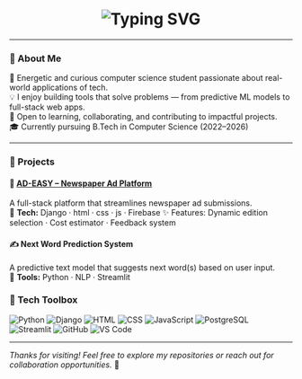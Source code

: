                                                                                                                                                                                             
<h1 align="center">
  <img src="https://readme-typing-svg.demolab.com?font=Fira+Code&size=26&pause=1000&center=true&vCenter=true&width=500&lines=Hi+there!+I'm+Lakshmi+Haridas;B.Tech+CS+Student;" alt="Typing SVG" />
</h1>

---

### 🧠 About Me  

🌟 Energetic and curious computer science student passionate about real-world applications of tech.  
💡 I enjoy building tools that solve problems — from predictive ML models to full-stack web apps.  
🌱 Open to learning, collaborating, and contributing to impactful projects.  
🎓 Currently pursuing B.Tech in Computer Science (2022–2026)

---

### 🚀 Projects  

#### 📰 [AD-EASY – Newspaper Ad Platform](https://github.com/YourUsername/AD-EASY)  
A full-stack platform that streamlines newspaper ad submissions.  
🔧 **Tech:** Django · html · css · js · Firebase 
✨ Features: Dynamic edition selection · Cost estimator · Feedback system

#### ✍️ Next Word Prediction System  
A predictive text model that suggests next word(s) based on user input.  
🧰 **Tools:** Python · NLP · Streamlit  


### 🧰 Tech Toolbox  

![Python](https://img.shields.io/badge/-Python-3776AB?style=flat&logo=python&logoColor=white)
![Django](https://img.shields.io/badge/-Django-092E20?style=flat&logo=django&logoColor=white)
![HTML](https://img.shields.io/badge/-HTML5-E34F26?style=flat&logo=html5&logoColor=white)
![CSS](https://img.shields.io/badge/-CSS3-1572B6?style=flat&logo=css3&logoColor=white)
![JavaScript](https://img.shields.io/badge/-JavaScript-F7DF1E?style=flat&logo=javascript&logoColor=black)
![PostgreSQL](https://img.shields.io/badge/-PostgreSQL-336791?style=flat&logo=postgresql&logoColor=white)
![Streamlit](https://img.shields.io/badge/-Streamlit-FF4B4B?style=flat&logo=streamlit&logoColor=white)
![GitHub](https://img.shields.io/badge/-GitHub-181717?style=flat&logo=github&logoColor=white)
![VS Code](https://img.shields.io/badge/-VSCode-007ACC?style=flat&logo=visual-studio-code&logoColor=white)


---



_Thanks for visiting! Feel free to explore my repositories or reach out for collaboration opportunities._ 🚀


<!--
**L19kh/L19kh** is a ✨ _special_ ✨ repository because its `README.md` (this file) appears on your GitHub profile.

Here are some ideas to get you started:

- 🔭 I’m currently working on ...
- 🌱 I’m currently learning ...
- 👯 I’m looking to collaborate on ...
- 🤔 I’m looking for help with ...
- 💬 Ask me about ...
- 📫 How to reach me: ...
- 😄 Pronouns: ...
- ⚡ Fun fact: ...
-->
